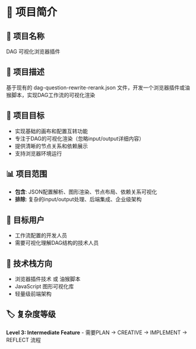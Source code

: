 # 📄 项目简介

## 🚀 项目名称
DAG 可视化浏览器插件

## 📝 项目描述
基于现有的 dag-question-rewrite-rerank.json 文件，开发一个浏览器插件或油猴脚本，实现DAG工作流的可视化渲染

## 🎯 项目目标
- 实现基础的画布和配置互转功能
- 专注于DAG的可视化渲染（忽略input/output详细内容）
- 提供清晰的节点关系和依赖展示
- 支持浏览器环境运行

## 📊 项目范围
- **包含**: JSON配置解析、图形渲染、节点布局、依赖关系可视化
- **排除**: 复杂的input/output处理、后端集成、企业级架构

## 👥 目标用户
- 工作流配置的开发人员
- 需要可视化理解DAG结构的技术人员

## 🔧 技术栈方向
- 浏览器插件技术 或 油猴脚本
- JavaScript 图形可视化库
- 轻量级前端架构

## 🏷️ 复杂度等级
**Level 3: Intermediate Feature** - 需要PLAN → CREATIVE → IMPLEMENT → REFLECT 流程 
